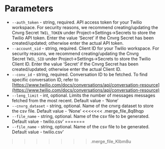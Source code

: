 # Parameters

- `--auth_token` - string, required. API access token for your Twilio workspace. For security reasons, we recommend creating/updating the Cnvrg Secret `TWIL_TOKEN`
under Project->Settings->Secrets to store the Twilio API token. Enter the value ‘Secret’ if the Cnvrg Secret has been created/updated; otherwise enter the actual API token.
- `--account_sid` - string, required. Client ID for your Twilio workspace. For security reasons, we recommend creating/updating the Cnvrg Secret `TWIL_SID`
under Project->Settings->Secrets to store the Twilio Client ID. Enter the value ‘Secret’ if the Cnvrg Secret has been created/updated; otherwise enter the actual Client ID.
- `--conv_id` - string, required. Conversation ID to be fetched. To find specific conversation ID, refer to [https://www.twilio.com/docs/conversations/api/conversation-resource](https://www.twilio.com/docs/conversations/api/conversation-resource)
- `--leng_limit` - int, optional. Limits the number of messages messages fetched from the most recent. Default value - ‘None’
- `--cnvrg_dataset` - string, optional. Name of the cnvrg dataset to store the csv file. Default value - ‘None’
<<<<<<< .merge_file_8q8hqp
- `--file_name` - string, optional. Name of the csv file to be generated. Default value - twilio.csv’
=======
- `--file_name` - string, optional. Name of the csv file to be generated. Default value - twilio.csv’
>>>>>>> .merge_file_KIbm8u
